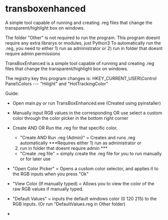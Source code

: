 # transboxenhanced
A simple tool capable of running and creating .reg files that change the transparent/highlight box on windows.


The folder "Other" is not required to run the program.
This program doesnt require any extra librarys or modules, just Python3 
To automatically run the .reg, you need to either 1) run as administrator or 2) run in folder that doesnt require admin 
	permissions


TransBoxEnhanced is a simple tool capable of running and creating .reg files that change the transparent/highlight box
	on windows. 


The registry key this program changes is: HKEY_CURRENT_USER\Control Panel\Colors --- "Hilight" and "HotTrackingColor"



Guide: 

- Open main.py or run TransBoxEnhanced.exe (Created using pyinstaller) 

- Manually input RGB values in the corresponding OR use select a custom color through the color picker in the bottom 
	right corner

- Create AND OR Run the .reg for that specific color. 
   - "Create AND Run .reg (Admin)" = Creates and runs .reg automatically ***Requires either 1) run as administrator or 
	2) run in folder that doesnt require admin ***
   - "Create .reg file" = simply create the .reg file for you to run manually or for later use 


- "Open Color Picker" = Opens a custom color selector, and applies it to the RGB inputs when you press "Ok"


- "View Color (If manually typed) = Allows you to view the color of the raw RGB values if manually typed.

- "Default Values" = inputs the default windows color (0 120 215) to the RGB inputs. (Or run "DefaultValues.reg in Other folder)

- 

